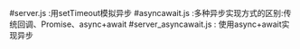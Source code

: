 #server.js :用setTimeout模拟异步
#asyncawait.js :多种异步实现方式的区别:传统回调、Promise、async+await
#server_asyncawait.js : 使用async+await实现异步